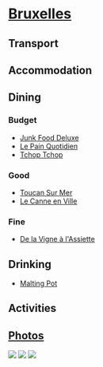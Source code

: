 # [Bruxelles](http://en.wikipedia.org/wiki/Brussels)

## Transport

## Accommodation

## Dining

### Budget

* [Junk Food Deluxe](http://www.junkfooddeluxe.com/)
* [Le Pain Quotidien](http://www.lepainquotidien.be/)
* [Tchop Tchop](http://www.tchop-tchop.be/)

### Good

* [Toucan Sur Mer](http://www.toucanbrasserie.com/toucansurmer/en/)
* [Le Canne en Ville](http://www.lacanneenville.be)

### Fine

* [De la Vigne à l'Assiette](http://sites.resto.com/delavignealassiette/)

## Drinking

* [Malting Pot](http://www.maltingpot.be/en/home)

## Activities

## [Photos](http://www.flickr.com/photos/dylane/sets/72157629919030590/)

![](http://farm8.staticflickr.com/7080/7226693744_a81368367c_m.jpg)
![](http://farm3.staticflickr.com/2645/5758410951_ee07ddd5e2_m.jpg)
![](http://farm4.staticflickr.com/3017/5755677705_79017760bb_m.jpg)
